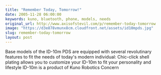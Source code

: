 ```yaml
---
title: "Remember Today, Tomorrow!"
date: 2005-11-28 06:00:00
keywords: kuno, bluetooth, phone, models, needs
original_url: http://www.axisofstevil.com/p/remember-today-tomorrow
image: "https://d3e878vmunx8cm.cloudfront.net/assets/id10mpds.jpg"
slug: remember-today-tomorrow
layout: post
---
```


Base models of the ID-10m PDS are equipped with several revolutinary features to fit the needs of today&#039;s modern individual:
Chic-click shell plating allows you to customize your ID-10m to fit your personality and lifestyle
ID-10m is a product of Kuno Robotics Concern

